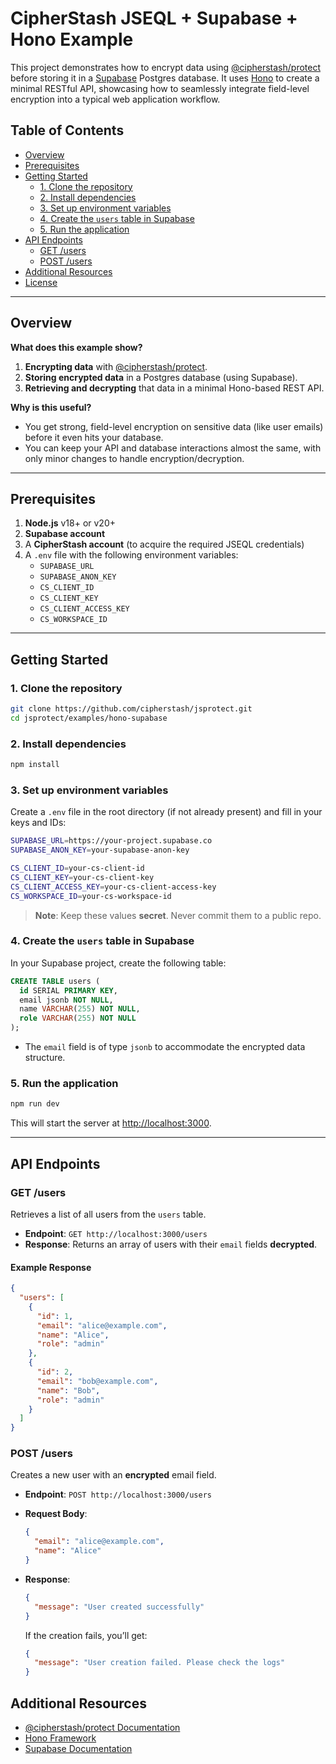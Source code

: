 # CipherStash JSEQL + Supabase + Hono Example

This project demonstrates how to encrypt data using [@cipherstash/protect](https://www.npmjs.com/package/@cipherstash/protect) before storing it in a [Supabase](https://supabase.com/) Postgres database. It uses [Hono](https://hono.dev/) to create a minimal RESTful API, showcasing how to seamlessly integrate field-level encryption into a typical web application workflow.

## Table of Contents
- [Overview](#overview)  
- [Prerequisites](#prerequisites)  
- [Getting Started](#getting-started)
  - [1. Clone the repository](#1-clone-the-repository)
  - [2. Install dependencies](#2-install-dependencies)
  - [3. Set up environment variables](#3-set-up-environment-variables)
  - [4. Create the `users` table in Supabase](#4-create-the-users-table-in-supabase)
  - [5. Run the application](#5-run-the-application)
- [API Endpoints](#api-endpoints)
  - [GET /users](#get-users)
  - [POST /users](#post-users)
- [Additional Resources](#additional-resources)
- [License](#license)

---

## Overview

**What does this example show?**  
1. **Encrypting data** with [@cipherstash/protect](https://www.npmjs.com/package/@cipherstash/protect).  
2. **Storing encrypted data** in a Postgres database (using Supabase).  
3. **Retrieving and decrypting** that data in a minimal Hono-based REST API.  

**Why is this useful?**  
- You get strong, field-level encryption on sensitive data (like user emails) before it even hits your database.  
- You can keep your API and database interactions almost the same, with only minor changes to handle encryption/decryption.

---

## Prerequisites

1. **Node.js** v18+ or v20+
2. **Supabase account**
3. A **CipherStash account** (to acquire the required JSEQL credentials)  
4. A `.env` file with the following environment variables:
   - `SUPABASE_URL`
   - `SUPABASE_ANON_KEY`
   - `CS_CLIENT_ID`
   - `CS_CLIENT_KEY`
   - `CS_CLIENT_ACCESS_KEY`
   - `CS_WORKSPACE_ID`

---

## Getting Started

### 1. Clone the repository

```bash
git clone https://github.com/cipherstash/jsprotect.git
cd jsprotect/examples/hono-supabase
```

### 2. Install dependencies

```bash
npm install
```

### 3. Set up environment variables

Create a `.env` file in the root directory (if not already present) and fill in your keys and IDs:

```bash
SUPABASE_URL=https://your-project.supabase.co
SUPABASE_ANON_KEY=your-supabase-anon-key

CS_CLIENT_ID=your-cs-client-id
CS_CLIENT_KEY=your-cs-client-key
CS_CLIENT_ACCESS_KEY=your-cs-client-access-key
CS_WORKSPACE_ID=your-cs-workspace-id
```

> **Note**: Keep these values **secret**. Never commit them to a public repo.

### 4. Create the `users` table in Supabase

In your Supabase project, create the following table:

```sql
CREATE TABLE users (
  id SERIAL PRIMARY KEY,
  email jsonb NOT NULL,
  name VARCHAR(255) NOT NULL,
  role VARCHAR(255) NOT NULL
);
```

- The `email` field is of type `jsonb` to accommodate the encrypted data structure.

### 5. Run the application

```bash
npm run dev
```

This will start the server at [http://localhost:3000](http://localhost:3000).

---

## API Endpoints

### GET /users
Retrieves a list of all users from the `users` table.  
- **Endpoint**: `GET http://localhost:3000/users`  
- **Response**: Returns an array of users with their `email` fields **decrypted**.

#### Example Response

```json
{
  "users": [
    {
      "id": 1,
      "email": "alice@example.com",
      "name": "Alice",
      "role": "admin"
    },
    {
      "id": 2,
      "email": "bob@example.com",
      "name": "Bob",
      "role": "admin"
    }
  ]
}
```

### POST /users
Creates a new user with an **encrypted** email field.  
- **Endpoint**: `POST http://localhost:3000/users`
- **Request Body**: 
  ```json
  {
    "email": "alice@example.com",
    "name": "Alice"
  }
  ```
- **Response**: 
  ```json
  {
    "message": "User created successfully"
  }
  ```
  
  If the creation fails, you’ll get:
  ```json
  {
    "message": "User creation failed. Please check the logs"
  }
  ```

## Additional Resources

- [@cipherstash/protect Documentation](https://github.com/cipherstash/protectjs)
- [Hono Framework](https://hono.dev/)
- [Supabase Documentation](https://supabase.com/docs)